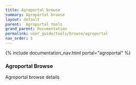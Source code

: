 ```yaml
---
title: Agroportal browse
summary: Agroportal browse
layout: default
parent:  Agroportal tools
grand_parent: Documentation
permalink: user_guide/tools/browse/agroportal
nav_order: 1
---
```

{% include documentation_nav.html portal="agroportal" %}
### Agroportal Browse

Agroportal browse details